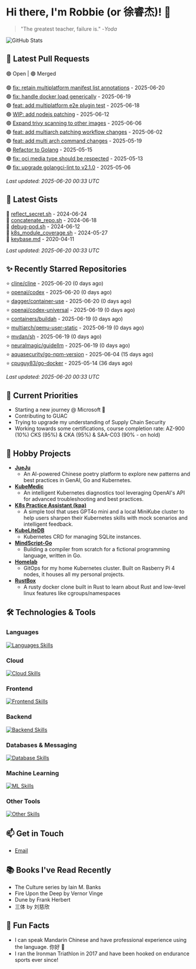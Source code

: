 # Hi there, I'm Robbie (or 徐睿杰)! 👋

> "The greatest teacher, failure is." -_Yoda_

![GitHub Stats](https://github-readme-stats.vercel.app/api?username=robert-cronin&show_icons=true&theme=radical)

<!-- START_SECTION:prs -->
## 🔄 Latest Pull Requests

🟢 Open | 🟣 Merged

🟢 [fix: retain multiplatform manifest list annotations](https://github.com/project-copacetic/copacetic/pull/1120) - 2025-06-20<br>
🟢 [fix: handle docker load generically](https://github.com/project-copacetic/copacetic/pull/1059) - 2025-06-19<br>
🟣 [feat: add multiplatform e2e plugin test](https://github.com/project-copacetic/copacetic/pull/1114) - 2025-06-18<br>
🟢 [WIP: add nodejs patching](https://github.com/project-copacetic/copacetic/pull/1090) - 2025-06-12<br>
🟢 [Expand trivy scanning to other images](https://github.com/kaito-project/kaito/pull/1161) - 2025-06-06<br>
🟣 [feat: add multiarch patching workflow changes](https://github.com/project-copacetic/copacetic/pull/1067) - 2025-06-02<br>
🟣 [feat: add multi arch command changes](https://github.com/project-copacetic/copacetic/pull/1009) - 2025-05-19<br>
🟢 [Refactor to Golang](https://github.com/sozercan/guac-ai-mole/pull/12) - 2025-05-15<br>
🟣 [fix: oci media type should be respected](https://github.com/project-copacetic/copacetic/pull/949) - 2025-05-13<br>
🟣 [fix: upgrade golangci-lint to v2.1.0](https://github.com/project-copacetic/copacetic/pull/1045) - 2025-05-06<br>

*Last updated: 2025-06-20 00:33 UTC*<!-- END_SECTION:prs -->

<!-- START_SECTION:gists -->
## 📜 Latest Gists

📜 [reflect_secret.sh](https://gist.github.com/robert-cronin/c4df6777ba61bacd45a4bd67b5ea5b34) - 2024-06-24<br>
📜 [concatenate_repo.sh](https://gist.github.com/robert-cronin/02215e61893d6616fc0d269e829b50ed) - 2024-06-18<br>
📜 [debug-pod.sh](https://gist.github.com/robert-cronin/0a76a112fe444bccd50cb7ac56e8b1b5) - 2024-06-12<br>
📜 [k8s_module_coverage.sh](https://gist.github.com/robert-cronin/150e3044b916ebe597478b1294f97da8) - 2024-05-27<br>
📜 [keybase.md](https://gist.github.com/robert-cronin/a8474252ac7483f7c1de43dd8a7308e3) - 2020-04-11<br>

*Last updated: 2025-06-20 00:33 UTC*<!-- END_SECTION:gists -->

<!-- START_SECTION:starred -->
## ✨ Recently Starred Repositories

⭐ [cline/cline](https://github.com/cline/cline) - 2025-06-20 (0 days ago)<br>
⭐ [openai/codex](https://github.com/openai/codex) - 2025-06-20 (0 days ago)<br>
⭐ [dagger/container-use](https://github.com/dagger/container-use) - 2025-06-20 (0 days ago)<br>
⭐ [openai/codex-universal](https://github.com/openai/codex-universal) - 2025-06-19 (0 days ago)<br>
⭐ [containers/buildah](https://github.com/containers/buildah) - 2025-06-19 (0 days ago)<br>
⭐ [multiarch/qemu-user-static](https://github.com/multiarch/qemu-user-static) - 2025-06-19 (0 days ago)<br>
⭐ [mvdan/sh](https://github.com/mvdan/sh) - 2025-06-19 (0 days ago)<br>
⭐ [neuralmagic/guidellm](https://github.com/neuralmagic/guidellm) - 2025-06-19 (0 days ago)<br>
⭐ [aquasecurity/go-npm-version](https://github.com/aquasecurity/go-npm-version) - 2025-06-04 (15 days ago)<br>
⭐ [cpuguy83/go-docker](https://github.com/cpuguy83/go-docker) - 2025-05-14 (36 days ago)<br>

*Last updated: 2025-06-20 00:33 UTC*<!-- END_SECTION:starred -->

## 🔭 Current Priorities

- Starting a new journey @ Microsoft 🚀
- Contributing to GUAC
- Trying to upgrade my understanding of Supply Chain Security
- Working towards some certifications, course completion rate: AZ-900 (10%) CKS (95%) & CKA (95%) & SAA-C03 (90% - on hold)

## 🚀 Hobby Projects

- [**JueJu**](https://github.com/robert-cronin/jueju)
  - An AI-powered Chinese poetry platform to explore new patterns and best practices in GenAI, Go and Kubernetes.
- [**KubeMedic**](https://github.com/robert-cronin/kubemedic)
  - An intelligent Kubernetes diagnostics tool leveraging OpenAI's API for advanced troubleshooting and best practices.
- [**K8s Practice Assistant (kpa)**](https://github.com/robert-cronin/kpa)
  - A simple tool that uses GPT4o mini and a local MiniKube cluster to help users sharpen their Kubernetes skills with mock scenarios and intelligent feedback.
- [**KubeLiteDB**](https://github.com/robert-cronin/KubeLiteDB)
  - Kubernetes CRD for managing SQLite instances.
- [**MindScript-Go**](https://github.com/robert-cronin/mindscript-go)
  - Building a compiler from scratch for a fictional programming language, written in Go.
- [**Homelab**](https://github.com/robert-cronin/homelab)
  - GitOps for my home Kubernetes cluster. Built on Rasberry Pi 4 nodes, it houses all my personal projects.
- [**RustBox**](https://github.com/robert-cronin/rust-box)
  - A rusty docker clone built in Rust to learn about Rust and low-level linux features like cgroups/namespaces

## 🛠️ Technologies & Tools

### Languages

[![Languages Skills](https://skillicons.dev/icons?i=go,typescript,python,bash)](https://skillicons.dev)

### Cloud

[![Cloud Skills](https://skillicons.dev/icons?i=kubernetes,aws,linux,terraform,githubactions,jenkins)](https://skillicons.dev)

### Frontend

[![Frontend Skills](https://skillicons.dev/icons?i=mui,react,redux,figma,styledcomponents,nextjs,vite,css,html,ts)](https://skillicons.dev)

### Backend

[![Backend Skills](https://skillicons.dev/icons?i=nodejs,fastapi,express,postgres,python)](https://skillicons.dev)

### Databases & Messaging

[![Database Skills](https://skillicons.dev/icons?i=mongodb,postgresql,mysql,redis,rabbitmq,kafka)](https://skillicons.dev)

### Machine Learning

[![ML Skills](https://skillicons.dev/icons?i=tensorflow,elasticsearch,pytorch,opencv)](https://skillicons.dev)

### Other Tools

[![Other Skills](https://skillicons.dev/icons?i=vscode,git,docker,jest,cypress,grafana,prometheus,bash)](https://skillicons.dev)

## 📫 Get in Touch

- [Email](mailto:robert.cronin@uqconnect.edu.au)

## 📚 Books I've Read Recently

- The Culture series by Iain M. Banks
- Fire Upon the Deep by Vernor Vinge
- Dune by Frank Herbert
- 三体 by 刘慈欣

## 🌟 Fun Facts

- I can speak Mandarin Chinese and have professional experience using the language. 你好 👋
- I ran the Ironman Triathlon in 2017 and have been hooked on endurance sports ever since!
